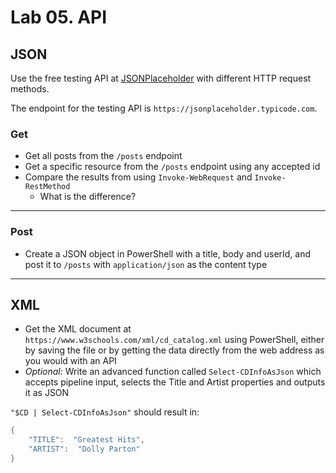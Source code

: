 # Lab 05. API

## JSON

Use the free testing API at [JSONPlaceholder](https://jsonplaceholder.typicode.com/) with different HTTP request methods.

The endpoint for the testing API is `https://jsonplaceholder.typicode.com`.

### Get

- Get all posts from the `/posts` endpoint
- Get a specific resource from the `/posts` endpoint using any accepted id
- Compare the results from using `Invoke-WebRequest` and `Invoke-RestMethod`
  - What is the difference?

---

### Post

- Create a JSON object in PowerShell with a title, body and userId, and post it to `/posts` with `application/json` as the content type

---

## XML

- Get the XML document at `https://www.w3schools.com/xml/cd_catalog.xml` using PowerShell, either by saving the file or by getting the data directly from the web address as you would with an API
- *Optional:* Write an advanced function called `Select-CDInfoAsJson` which accepts pipeline input, selects the Title and Artist properties and outputs it as JSON

`"$CD | Select-CDInfoAsJson"` should result in:

```PowerShell
{
    "TITLE":  "Greatest Hits",
    "ARTIST":  "Dolly Parton"
}
```
